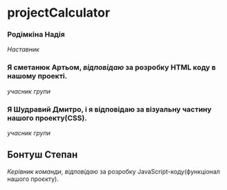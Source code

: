 # projectCalculator
### Родімкіна Надія
*Наставник*
### **Я сметанюк Артьом**, _відповідаю_ за розробку HTML коду в нашому проекті.
*учасник групи*
### Я Шудравий Дмитро, і я відповідаю за візуальну частину нашого проекту(CSS).
*учасник групи*
## Бонтуш Степан
*Керівник команди*, _відповідаю_ за розробку JavaScript-коду(функціонал нашого проєкту).
